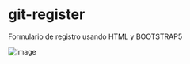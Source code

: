 # git-register
Formulario de registro usando HTML y BOOTSTRAP5

![image](https://user-images.githubusercontent.com/85379478/215278744-096e05f5-3e3b-4d03-9dfc-4113fb120c0c.png)
